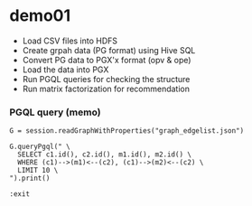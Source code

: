 # demo01

* Load CSV files into HDFS
* Create grpah data (PG format) using Hive SQL
* Convert PG data to PGX'x format (opv & ope)
* Load the data into PGX
* Run PGQL queries for checking the structure
* Run matrix factorization for recommendation

### PGQL query (memo)

```
G = session.readGraphWithProperties("graph_edgelist.json")

G.queryPgql(" \
  SELECT c1.id(), c2.id(), m1.id(), m2.id() \
  WHERE (c1)-->(m1)<--(c2), (c1)-->(m2)<--(c2) \
  LIMIT 10 \
").print()

:exit
```
